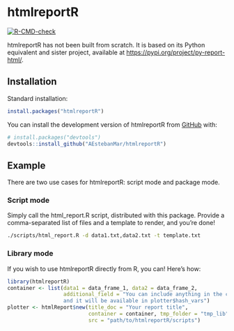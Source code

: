 
<!-- README.md is generated from README.Rmd. Please edit that file -->

# htmlreportR

<!-- badges: start -->

[![R-CMD-check](https://github.com/AEstebanMar/htmlreportR/actions/workflows/R-CMD-check.yaml/badge.svg)](https://github.com/AEstebanMar/htmlreportR/actions/workflows/R-CMD-check.yaml)
<!-- badges: end -->

htmlreportR has not been built from scratch. It is based on its Python
equivalent and sister project, available at
<https://pypi.org/project/py-report-html/>.

## Installation

Standard installation:

``` r
install.packages("htmlreportR")
```

You can install the development version of htmlreportR from
[GitHub](https://github.com/) with:

``` r
# install.packages("devtools")
devtools::install_github("AEstebanMar/htmlreportR")
```

## Example

There are two use cases for htmlreportR: script mode and package mode.

### Script mode

Simply call the html\_report.R script, distributed with this package.
Provide a comma-separated list of files and a template to render,
and you’re done\!

``` bash
./scripts/html_report.R -d data1.txt,data2.txt -t template.txt
```

### Library mode

If you wish to use htmlreportR directly from R, you can\! Here’s how:

``` r
library(htmlreportR)
container <- list(data1 = data_frame_1, data2 = data_frame_2,
                  additional_field = "You can include anything in the container
                  and it will be available in plotter$hash_vars")
plotter <- htmlReport$new(title_doc = "Your report title", 
                          container = container, tmp_folder = "tmp_lib",
                          src = "path/to/htmlreportR/scripts")
```
